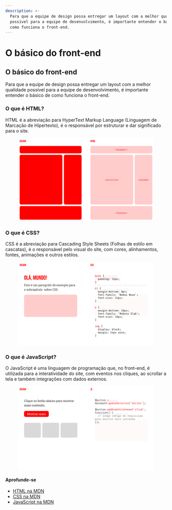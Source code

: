 ```yaml
---
description: >-
  Para que a equipe de design possa entregar um layout com a melhor qualidade
  possível para a equipe de desenvolvimento, é importante entender o básico de
  como funciona o front-end.
---
```


# O básico do front-end

## O básico do front-end

Para que a equipe de design possa entregar um layout com a melhor qualidade possível para a equipe de desenvolvimento, é importante entender o básico de como funciona o front-end.

### O que é HTML?

HTML é a abreviação para HyperText Markup Language (Linguagem de Marcação de Hipertexto), é o responsável por estruturar e dar significado para o site.

<figure><img src="https://github.com/kvnol/frontxui/raw/main/assets/chapter2-html.png" alt=""><figcaption></figcaption></figure>

### O que é CSS?

CSS é a abreviação para Cascading Style Sheets (Folhas de estilo em cascatas), é o responsável pelo visual do site, com cores, alinhamentos, fontes, animações e outros estilos.

<figure><img src="https://github.com/kvnol/frontxui/raw/main/assets/chapter2-css.png" alt=""><figcaption></figcaption></figure>

### O que é JavaScript?

O JavaScript é uma linguagem de programação que, no front-end, é utilizada para a interatividade do site, com eventos nos cliques, ao scrollar a tela e também integrações com dados externos.

<figure><img src="https://github.com/kvnol/frontxui/raw/main/assets/chapter2-js.png" alt=""><figcaption></figcaption></figure>

#### Aprofunde-se

* [HTML na MDN](https://developer.mozilla.org/pt-BR/docs/Web/HTML)
* [CSS na MDN](https://developer.mozilla.org/pt-BR/docs/Web/CSS)
* [JavaScript na MDN](https://developer.mozilla.org/pt-BR/docs/Web/JavaScript)

